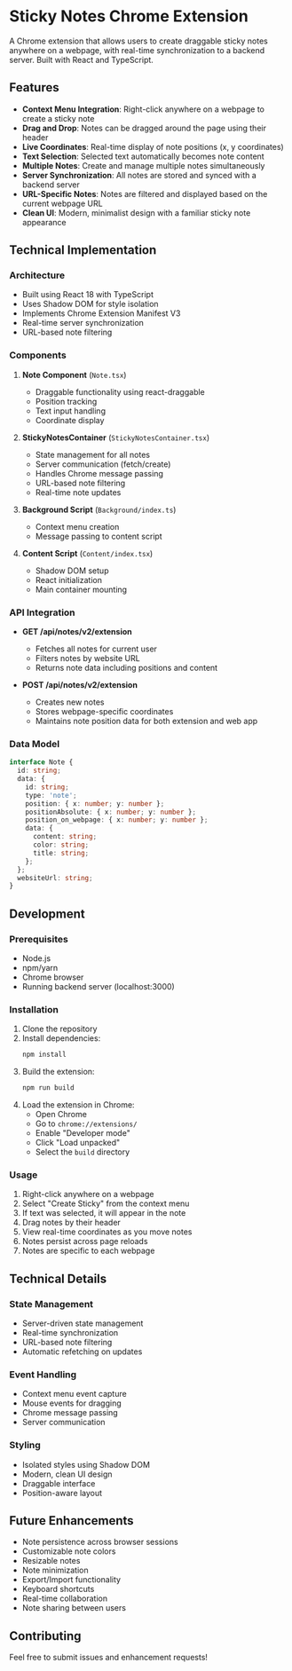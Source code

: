 # Sticky Notes Chrome Extension

A Chrome extension that allows users to create draggable sticky notes anywhere on a webpage, with real-time synchronization to a backend server. Built with React and TypeScript.

## Features

- **Context Menu Integration**: Right-click anywhere on a webpage to create a sticky note
- **Drag and Drop**: Notes can be dragged around the page using their header
- **Live Coordinates**: Real-time display of note positions (x, y coordinates)
- **Text Selection**: Selected text automatically becomes note content
- **Multiple Notes**: Create and manage multiple notes simultaneously
- **Server Synchronization**: All notes are stored and synced with a backend server
- **URL-Specific Notes**: Notes are filtered and displayed based on the current webpage URL
- **Clean UI**: Modern, minimalist design with a familiar sticky note appearance

## Technical Implementation

### Architecture

- Built using React 18 with TypeScript
- Uses Shadow DOM for style isolation
- Implements Chrome Extension Manifest V3
- Real-time server synchronization
- URL-based note filtering

### Components

1. **Note Component** (`Note.tsx`)

   - Draggable functionality using react-draggable
   - Position tracking
   - Text input handling
   - Coordinate display

2. **StickyNotesContainer** (`StickyNotesContainer.tsx`)

   - State management for all notes
   - Server communication (fetch/create)
   - Handles Chrome message passing
   - URL-based note filtering
   - Real-time note updates

3. **Background Script** (`Background/index.ts`)

   - Context menu creation
   - Message passing to content script

4. **Content Script** (`Content/index.tsx`)
   - Shadow DOM setup
   - React initialization
   - Main container mounting

### API Integration

- **GET /api/notes/v2/extension**

  - Fetches all notes for current user
  - Filters notes by website URL
  - Returns note data including positions and content

- **POST /api/notes/v2/extension**
  - Creates new notes
  - Stores webpage-specific coordinates
  - Maintains note position data for both extension and web app

### Data Model

```typescript
interface Note {
  id: string;
  data: {
    id: string;
    type: 'note';
    position: { x: number; y: number };
    positionAbsolute: { x: number; y: number };
    position_on_webpage: { x: number; y: number };
    data: {
      content: string;
      color: string;
      title: string;
    };
  };
  websiteUrl: string;
}
```

## Development

### Prerequisites

- Node.js
- npm/yarn
- Chrome browser
- Running backend server (localhost:3000)

### Installation

1. Clone the repository
2. Install dependencies:
   ```bash
   npm install
   ```
3. Build the extension:
   ```bash
   npm run build
   ```
4. Load the extension in Chrome:
   - Open Chrome
   - Go to `chrome://extensions/`
   - Enable "Developer mode"
   - Click "Load unpacked"
   - Select the `build` directory

### Usage

1. Right-click anywhere on a webpage
2. Select "Create Sticky" from the context menu
3. If text was selected, it will appear in the note
4. Drag notes by their header
5. View real-time coordinates as you move notes
6. Notes persist across page reloads
7. Notes are specific to each webpage

## Technical Details

### State Management

- Server-driven state management
- Real-time synchronization
- URL-based note filtering
- Automatic refetching on updates

### Event Handling

- Context menu event capture
- Mouse events for dragging
- Chrome message passing
- Server communication

### Styling

- Isolated styles using Shadow DOM
- Modern, clean UI design
- Draggable interface
- Position-aware layout

## Future Enhancements

- Note persistence across browser sessions
- Customizable note colors
- Resizable notes
- Note minimization
- Export/Import functionality
- Keyboard shortcuts
- Real-time collaboration
- Note sharing between users

## Contributing

Feel free to submit issues and enhancement requests!
